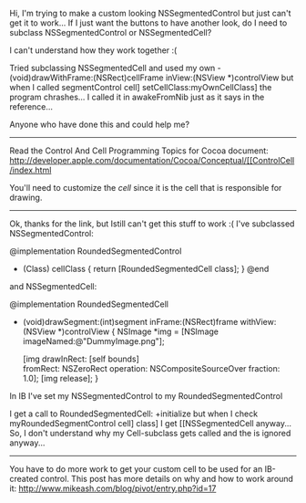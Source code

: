 

Hi, I'm trying to make a custom looking NSSegmentedControl but just can't get it to work...
If I just want the buttons to have another look, do I need to subclass NSSegmentedControl or NSSegmentedCell?

I can't understand how they work together :(

Tried subclassing NSSegmentedCell and used my own - (void)drawWithFrame:(NSRect)cellFrame inView:(NSView *)controlView
but when I called segmentControl cell] setCellClass:myOwnCellClass] the program chrashes...
I called it in awakeFromNib just as it says in the reference...

Anyone who have done this and could help me?

----

Read the Control And Cell Programming Topics for Cocoa document: http://developer.apple.com/documentation/Cocoa/Conceptual/[[ControlCell/index.html

You'll need to customize the *cell* since it is the cell that is responsible for drawing.

----

Ok, thanks for the link, but Istill can't get this stuff to work :(
I've subclassed NSSegmentedControl:
    
@implementation RoundedSegmentedControl

+ (Class) cellClass
{
	return [RoundedSegmentedCell class];
}
@end


and NSSegmentedCell:
    
@implementation RoundedSegmentedCell

- (void)drawSegment:(int)segment inFrame:(NSRect)frame withView:(NSView *)controlView
{
    NSImage *img = [NSImage imageNamed:@"DummyImage.png"];	
    
    [img drawInRect: [self bounds]  
		   fromRect: NSZeroRect 
		  operation: NSCompositeSourceOver 
		   fraction: 1.0]; 
    [img release];
}


In IB I've set my NSSegmentedControl to my RoundedSegmentedControl

I get a call to RoundedSegmentedCell: +initialize but when I check myRoundedSegmentControl cell] class] I get [[NSSegmentedCell anyway...
So, I don't understand why my Cell-subclass gets called and the is ignored anyway...

----
You have to do more work to get your custom cell to be used for an IB-created control. This post has more details on why and how to work around it: http://www.mikeash.com/blog/pivot/entry.php?id=17
